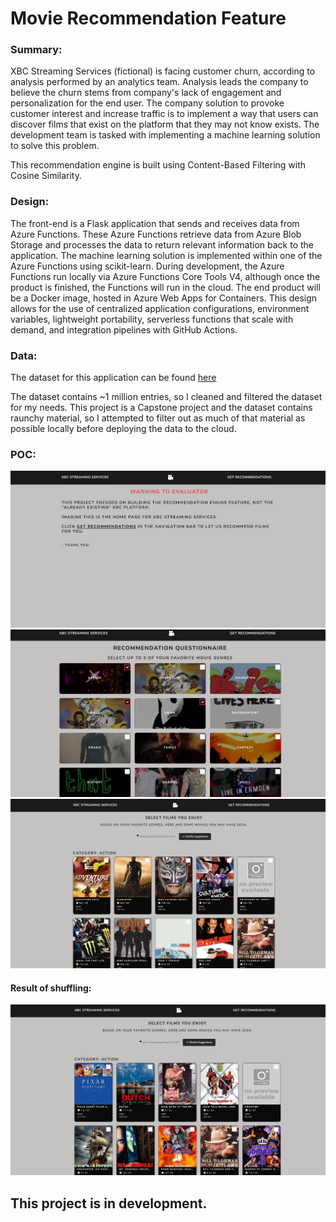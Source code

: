 # Movie Recommendation Feature  

### Summary:  
XBC Streaming Services (fictional) is facing customer churn, according to analysis performed by an analytics team. Analysis leads the company to believe the churn stems from company's lack of engagement and personalization for the end user. The company solution to provoke customer interest and increase traffic is to implement a way that users can discover films that exist on the platform that they may not know exists. The development team is tasked with implementing a machine learning solution to solve this problem.  

This recommendation engine is built using Content-Based Filtering with Cosine Similarity. 

### Design:  
The front-end is a Flask application that sends and receives data from Azure Functions. These Azure Functions retrieve data from Azure Blob Storage and processes the data to return relevant information back to the application. The machine learning solution is implemented within one of the Azure Functions using scikit-learn. During development, the Azure Functions run locally via Azure Functions Core Tools V4, although once the product is finished, the Functions will run in the cloud. The end product will be a Docker image, hosted in Azure Web Apps for Containers. This design allows for the use of centralized application configurations, environment variables, lightweight portability, serverless functions that scale with demand, and integration pipelines with GitHub Actions.  

### Data:  
The dataset for this application can be found [here](https://www.kaggle.com/datasets/asaniczka/tmdb-movies-dataset-2023-930k-movies)  

The dataset contains ~1 million entries, so I cleaned and filtered the dataset for my needs. This project is a Capstone project and the dataset contains raunchy material, so I attempted to filter out as much of that material as possible locally before deploying the data to the cloud.  

### POC:  

![screenshot](screenshots/homepage.png)  
![screenshot](screenshots/genre_selection.png)  
![screenshot](screenshots/movie_selection.png)  

#### Result of shuffling:  
![screenshot](screenshots/shuffle.png)

## This project is in development.